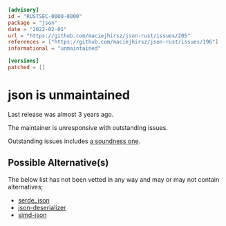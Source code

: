 ```toml
[advisory]
id = "RUSTSEC-0000-0000"
package = "json"
date = "2022-02-01"
url = "https://github.com/maciejhirsz/json-rust/issues/205"
references = ["https://github.com/maciejhirsz/json-rust/issues/196"]
informational = "unmaintained"

[versions]
patched = []
```

# json is unmaintained

Last release was almost 3 years ago.

The maintainer is unresponsive with outstanding issues.

Outstanding issues includes [a soundness one](https://github.com/maciejhirsz/json-rust/issues/196).

## Possible Alternative(s)

The below list has not been vetted in any way and may or may not contain alternatives;

- [serde_json](https://crates.io/crates/serde_json)
- [json-deserializer](https://crates.io/crates/json-deserializer)
- [simd-json](https://crates.io/crates/simd-json)
